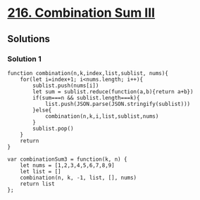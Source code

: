 # [216. Combination Sum III](https://leetcode.com/problems/combination-sum-iii/)

## Solutions

### Solution 1

```
function combination(n,k,index,list,sublist, nums){
    for(let i=index+1; i<nums.length; i++){
        sublist.push(nums[i])
        let sum = sublist.reduce(function(a,b){return a+b})
        if(sum===n && sublist.length===k){
            list.push(JSON.parse(JSON.stringify(sublist)))
        }else{
            combination(n,k,i,list,sublist,nums)
        }
        sublist.pop()
    }
    return
}

var combinationSum3 = function(k, n) {
    let nums = [1,2,3,4,5,6,7,8,9]
    let list = []
    combination(n, k, -1, list, [], nums)
    return list
};
```